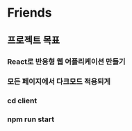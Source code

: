 # Friends
## 프로젝트 목표
### React로 반응형 웹 어플리케이션 만들기
### 모든 페이지에서 다크모드 적용되게

### cd client
### npm run start